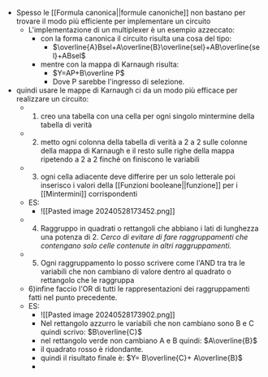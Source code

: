 - Spesso le [[Formula canonica||formule canoniche]] non bastano per trovare il modo più efficiente per implementare un circuito 
	- L'implementazione di un multiplexer è un esempio azzeccato:
		- con la forma canonica il circuito risulta una cosa del tipo:
			- $\overline{A}Bsel+A\overline{B}\overline{sel}+AB\overline{sel}+ABsel$ 
		- mentre con la mappa di Karnaugh risulta:
			- $Y=AP+B\overline P$ 
			- Dove P sarebbe l'ingresso di selezione.
- quindi usare le mappe di Karnaugh ci da un modo più efficace per realizzare un circuito:
	- 1) creo una tabella con una cella per ogni singolo mintermine della tabella di verità 
	- 2) metto ogni colonna della tabella di verità a 2 a 2 sulle colonne della mappa di Karnaugh e il resto sulle righe della mappa ripetendo a 2 a 2 finché on finiscono le variabili 
	- 3) ogni cella adiacente deve differire per un solo letterale poi inserisco i valori della [[Funzioni booleane||funzione]] per i [[Mintermini]] corrispondenti 
	- ES:
		- ![[Pasted image 20240528173452.png]]
	- 4) Raggruppo in quadrati  o rettangoli che abbiano i lati di lunghezza una potenza di 2. *Cerco di evitare di fare raggruppamenti che contengano solo celle contenute in altri raggruppamenti.* 
	- 5) Ogni raggruppamento lo posso scrivere come l'AND tra tra le variabili che non cambiano di valore dentro al quadrato o rettangolo che le raggruppa 
	- 6)infine faccio l'OR di tutti le rappresentazioni dei raggruppamenti fatti nel punto precedente.
	- ES:
		- ![[Pasted image 20240528173902.png]]
		- Nel rettangolo azzurro le variabili che non cambiano sono B e C quindi scrivo: $B\overline{C}$ 
		- nel rettangolo verde non cambiano A e B quindi: $A\overline{B}$ 
		- il quadrato rosso è ridondante.
		- quindi il risultato finale è: $Y= B\overline{C}+ A\overline{B}$
		- 